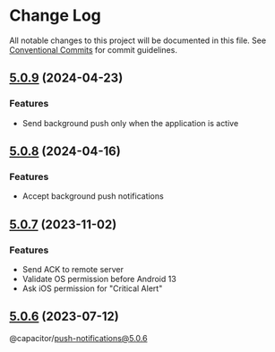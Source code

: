 # Change Log

All notable changes to this project will be documented in this file.
See [Conventional Commits](https://conventionalcommits.org) for commit guidelines.

## [5.0.9](https://github.com/CAUCA-9-1-1/capacitor-push-notification/compare/v5.0.8...v5.0.9) (2024-04-23)


### Features

* Send background push only when the application is active





## [5.0.8](https://github.com/CAUCA-9-1-1/capacitor-push-notification/compare/v5.0.7...v5.0.8) (2024-04-16)


### Features

* Accept background push notifications





## [5.0.7](https://github.com/CAUCA-9-1-1/capacitor-push-notification/compare/v5.0.7) (2023-11-02)


### Features

* Send ACK to remote server
* Validate OS permission before Android 13
* Ask iOS permission for "Critical Alert"





## [5.0.6](https://github.com/ionic-team/capacitor-plugins/compare/@capacitor/push-notifications@5.0.6) (2023-07-12)


@capacitor/push-notifications@5.0.6